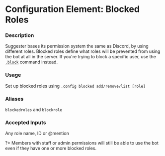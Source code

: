 # Configuration Element: Blocked Roles

### Description
Suggester bases its permission system the same as Discord, by using different roles. Blocked roles define what roles will be prevented from using the bot at all in the server. If you're trying to block a specific user, use the [`.block`](/staff/block.md) command instead.

### Usage
Set up blocked roles using `.config blocked add/remove/list [role]`

### Aliases
`blockedroles` and `blockrole`

### Accepted Inputs
Any role name, ID or @mention

?> Members with staff or admin permissions will still be able to use the bot even if they have one or more blocked roles.
